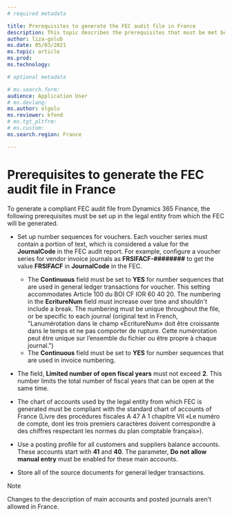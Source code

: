 ```yaml
---
# required metadata

title: Prerequisites to generate the FEC audit file in France
description: This topic describes the prerequisites that must be met before you can generate the FEC-compliant audit file in France.
author: liza-golub
ms.date: 05/03/2021
ms.topic: article
ms.prod: 
ms.technology: 

# optional metadata

# ms.search.form: 
audience: Application User
# ms.devlang: 
ms.author: elgolu
ms.reviewer: kfend
# ms.tgt_pltfrm: 
# ms.custom:
ms.search.region: France

---
```


# Prerequisites to generate the FEC audit file in France

To generate a compliant FEC audit file from Dynamics 365 Finance, the following prerequisites must be set up in the legal entity from which the FEC will be generated.

- Set up number sequences for vouchers. Each voucher series must contain a portion of text, which is considered a value for the **JournalCode** in the FEC audit report. For example, configure a voucher series for vendor invoice journals as **FRSIFACF-########** to get the value **FRSIFACF** in **JournalCode** in the FEC.

    - The **Continuous** field must be set to **YES** for number sequences that are used in general ledger transactions for voucher. This setting accommodates Article 100 du BOI CF IOR 60 40 20. The numbering in the **EcritureNum** field must increase over time and shouldn't include a break. The numbering must be unique throughout the file, or be specific to each journal (original text in French, "Lanumérotation dans le champ «EcritureNum» doit être croissante dans le temps et ne pas comporter de rupture. Cette numérotation peut être unique sur l’ensemble du fichier ou être propre à chaque journal.")
    - The **Continuous** field must be  set to **YES** for number sequences that are used in invoice numbering.

- The field, **Limited number of open fiscal years** must not exceed **2**. This number limits the total number of fiscal years that can be open at the same time.
- The chart of accounts used by the legal entity from which FEC is generated must be compliant with the standard chart of accounts of France (Livre des procédures fiscales A 47 A 1 chapitre VII «Le numéro de compte, dont les trois premiers caractères doivent correspondre à des chiffres respectant les normes du plan comptable français»).
- Use a posting profile for all customers and suppliers balance accounts. These accounts start with **41** and **40**. The parameter, **Do not allow manual entry** must be enabled for these main accounts.
- Store all of the source documents for general ledger transactions. 

> [!NOTE]
> Changes to the description of main accounts and posted journals aren't allowed in France.

